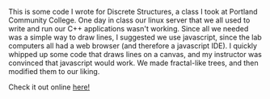 This is some code I wrote for Discrete Structures, a class I took at Portland Community College. One day in class our linux server that we all used to write and run our C++ applications wasn't working. Since all we needed was a simple way to draw lines, I suggested we use javascript, since the lab computers all had a web browser (and therefore a javascript IDE). I quickly whipped up some code that draws lines on a canvas, and my instructor was convinced that javascript would work. We made fractal-like trees, and then modified them to our liking.

Check it out online [here!](http://evanhackett.com/trees)

